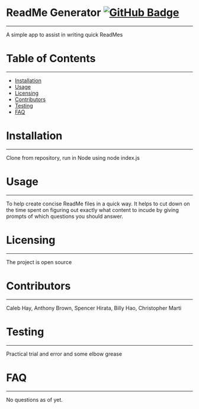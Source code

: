 
  # ReadMe Generator [![GitHub Badge](https://img.shields.io/badge/Made_By-ICVRXS-<COLOR>.svg)](https://github.com/ICVRXS/)

  ---
  A simple app to assist in writing quick ReadMes

  # Table of Contents
  ---
  * [Installation](#Installation)
  * [Usage](#Usage)
  * [Licensing](#Licensing)
  * [Contributors](#Contributors)
  * [Testing](#Testing)
  * [FAQ](#FAQ)

  # Installation
  ---
  Clone from repository, run in Node using node index.js

  # Usage
  ---
  To help create concise ReadMe files in a quick way. It helps to cut down on the time spent on figuring out exactly what content to incude by giving prompts of which questions you should answer.

  # Licensing
  ---
  The project is open source 

  # Contributors
  ---
  Caleb Hay, Anthony Brown, Spencer Hirata, Billy Hao, Christopher Marti

  # Testing
  ---
  Practical trial and error and some elbow grease

  # FAQ
  ---
  No questions as of yet.
  